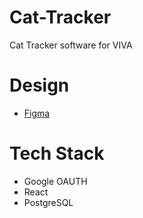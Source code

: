 # Cat-Tracker
Cat Tracker software for VIVA

# Design
- [Figma](https://www.figma.com/file/7yqOugVnNGMyOvraWWcCGr/Cat-Tracker?type=design&node-id=0%3A1&mode=design&t=3HV3f2R4ue2G5h9a-1)

# Tech Stack
- Google OAUTH
- React
- PostgreSQL
